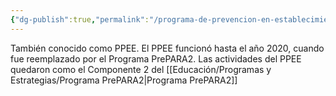 ```yaml
---
{"dg-publish":true,"permalink":"/programa-de-prevencion-en-establecimientos-educacionales-ppee/","dgPassFrontmatter":true,"noteIcon":"","updated":"2025-06-16T17:13:50.424-04:00"}
---
```



También conocido como PPEE. El PPEE funcionó hasta el año 2020, cuando fue reemplazado por el Programa PrePARA2. Las actividades del PPEE quedaron como el Componente 2 del [[Educación/Programas y Estrategias/Programa PrePARA2\|Programa PrePARA2]] 